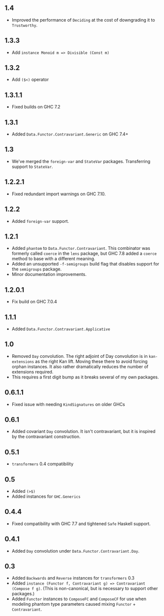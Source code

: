 1.4
---
* Improved the performance of `Deciding` at the cost of downgrading it to `Trustworthy`.

1.3.3
-----
* Add `instance Monoid m => Divisible (Const m)`

1.3.2
-----
* Add `($<)` operator

1.3.1.1
-------
* Fixed builds on GHC 7.2

1.3.1
-----
* Added `Data.Functor.Contravariant.Generic` on GHC 7.4+

1.3
---
* We've merged the `foreign-var` and `StateVar` packages. Transferring support to `StateVar`.

1.2.2.1
-------
* Fixed redundant import warnings on GHC 7.10.

1.2.2
-----
* Added `foreign-var` support.

1.2.1
-----
* Added `phantom` to `Data.Functor.Contravariant`. This combinator was formerly called `coerce` in the `lens` package, but
  GHC 7.8 added a `coerce` method to base with a different meaning.
* Added an unsupported `-f-semigroups` build flag that disables support for the `semigroups` package.
* Minor documentation improvements.

1.2.0.1
-----
* Fix build on GHC 7.0.4

1.1.1
-----
* Added `Data.Functor.Contravariant.Applicative`

1.0
---
* Removed `Day` convolution. The right adjoint of Day convolution is in `kan-extensions` as the right Kan lift. Moving these there to avoid forcing orphan instances. It also rather dramatically reduces the number of extensions required.
* This requires a first digit bump as it breaks several of my own packages.

0.6.1.1
-------
* Fixed issue with needing `KindSignatures` on older GHCs

0.6.1
-----
* Added covariant `Day` convolution. It isn't contravariant, but it is inspired by the contravariant construction.

0.5.1
-----
* `transformers` 0.4 compatibility

0.5
---
* Added `(>$)`
* Added instances for `GHC.Generics`

0.4.4
-----
* Fixed compatibility with GHC 7.7 and tightened `Safe` Haskell support.

0.4.1
-----
* Added `Day` convolution under `Data.Functor.Contravariant.Day`.

0.3
---
* Added `Backwards` and `Reverse` instances for `transformers` 0.3
* Added `instance (Functor f, Contravariant g) => Contravariant (Compose f g)`. (This is non-canonical, but is necessary to support other packages.)
* Added `Functor` instances to `ComposeFC` and `ComposeCF` for use when modeling phantom type parameters caused mixing `Functor` + `Contravariant`.

